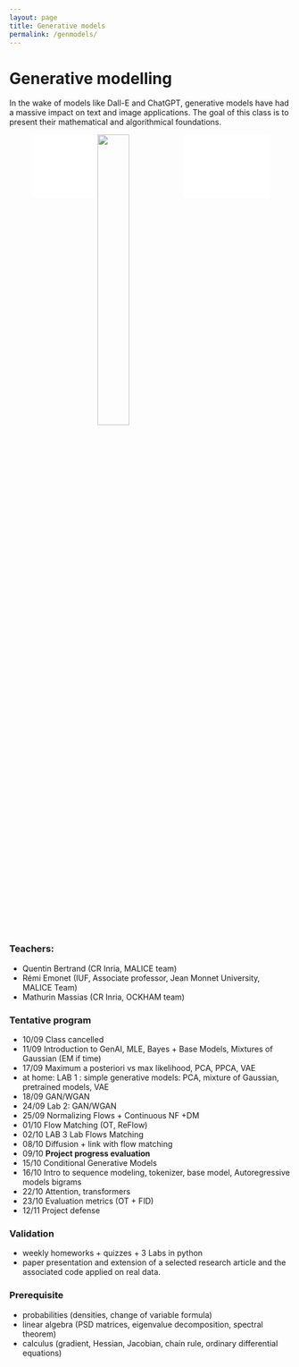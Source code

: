 ```yaml
---
layout: page
title: Generative models
permalink: /genmodels/
---
```



# Generative modelling

In the wake of models like Dall-E and ChatGPT, generative models have had a massive impact on text and image applications. The goal of this class is to present their mathematical and algorithmical foundations.


<figure>
  <div class="l-page" style="--ar: calc(218 / 161)">
    <iframe style="aspect-ratio: 1; width: calc(100% / ( 1 + 2 * var(--ar)));" src="{{ 'assets/2025_ens_genmodels/ot-flow-1d.html#loop9' | relative_url }}" frameborder="0" scrolling="no"></iframe>
    <img style="vertical-align: top; width: calc(100% * var(--ar) / ( 1 + 2 * var(--ar)));" src="{{ 'assets/2025_ens_genmodels/pbackground.svg' | relative_url }}" />
    <iframe style="aspect-ratio: var(--ar); margin: 0 -5px; width: calc(100% * var(--ar) / ( 1 + 2 * var(--ar)));" src="{{ 'assets/2025_ens_genmodels/u-anim.html' | relative_url }}" frameborder="0" scrolling="no"></iframe>
  </div>
</figure>


### Teachers:
- Quentin Bertrand (CR Inria, MALICE team)
- Rémi Emonet (IUF, Associate professor, Jean Monnet University, MALICE Team)
- Mathurin Massias (CR Inria, OCKHAM team)

### Tentative program
<!-- - Intro, analysis reminder, supervised vs generative modeling perspective-->

- 10/09 Class cancelled
- 11/09		Introduction to GenAI, MLE, Bayes + Base Models, Mixtures of Gaussian (EM if time)
- 17/09	Maximum a posteriori vs max likelihood, PCA, PPCA, VAE
- at home: LAB 1 : simple generative models: PCA, mixture of Gaussian, pretrained models, VAE
- 18/09	GAN/WGAN
- 24/09		Lab 2: GAN/WGAN
- 25/09		Normalizing Flows + Continuous NF +DM
- 01/10		Flow Matching (OT, ReFlow)
- 02/10		LAB 3 Lab Flows Matching
- 08/10		Diffusion + link with flow matching
- 09/10		**Project progress evaluation**
- 15/10		Conditional Generative Models
- 16/10		Intro to sequence modeling, tokenizer, base model, Autoregressive models bigrams
- 22/10		Attention, transformers
- 23/10		Evaluation metrics (OT + FID)
- 12/11  Project defense

### Validation
- weekly homeworks + quizzes + 3 Labs in python
- paper presentation and extension of a selected research article and the associated code applied on real data.


### Prerequisite
- probabilities (densities, change of variable formula)
- linear algebra (PSD matrices, eigenvalue decomposition, spectral theorem)
- calculus (gradient, Hessian, Jacobian, chain rule, ordinary differential equations)
